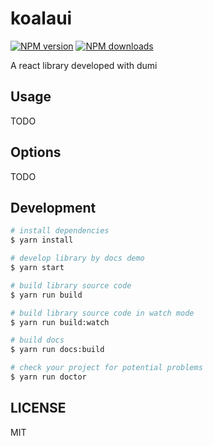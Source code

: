 # koalaui

[![NPM version](https://img.shields.io/npm/v/koalaui.svg?style=flat)](https://npmjs.org/package/koalaui)
[![NPM downloads](http://img.shields.io/npm/dm/koalaui.svg?style=flat)](https://npmjs.org/package/koalaui)

A react library developed with dumi

## Usage

TODO

## Options

TODO

## Development

```bash
# install dependencies
$ yarn install

# develop library by docs demo
$ yarn start

# build library source code
$ yarn run build

# build library source code in watch mode
$ yarn run build:watch

# build docs
$ yarn run docs:build

# check your project for potential problems
$ yarn run doctor
```

## LICENSE

MIT
